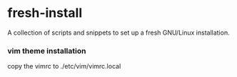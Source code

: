 # fresh-install
A collection of scripts and snippets to set up a fresh GNU/Linux installation.

### vim theme installation
copy the vimrc to ./etc/vim/vimrc.local
